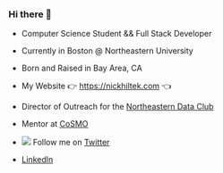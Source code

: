 ### Hi there 👋

- Computer Science Student && Full Stack Developer

- Currently in Boston @ Northeastern University
- Born and Raised in Bay Area, CA

- My Website 👉 https://nickhiltek.com 👈
- Director of Outreach for the [Northeastern Data Club](https://github.com/northeastern-data-club)
- Mentor at [CoSMO](http://cosmo.khoury.northeastern.edu/)
- <img src="https://raw.githubusercontent.com/donavon/donavon/master/img/twitter.svg" /> Follow me on [Twitter](https://twitter.com/NickhilTekwani)
- [LinkedIn](https://www.linkedin.com/in/nickhil-tekwani/)

<!--
**nickhil-tekwani/nickhil-tekwani** is a ✨ _special_ ✨ repository because its `README.md` (this file) appears on your GitHub profile.

Here are some ideas to get you started:

- 🔭 I’m currently working on ...
- 🌱 I’m currently learning ...
- 👯 I’m looking to collaborate on ...
- 🤔 I’m looking for help with ...
- 💬 Ask me about ...
- 📫 How to reach me: ...
- 😄 Pronouns: ...
- ⚡ Fun fact: ...
-->
